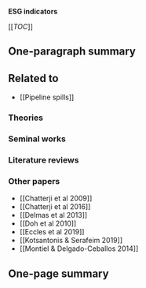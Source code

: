 **ESG indicators**

[[_TOC_]]

## One-paragraph summary

## Related to
* [[Pipeline spills]]

### Theories

### Seminal works

### Literature reviews

### Other papers
* [[Chatterji et al 2009]]
* [[Chatterji et al 2016]]
* [[Delmas et al 2013]]
* [[Doh et al 2010]]
* [[Eccles et al 2019]]
* [[Kotsantonis & Serafeim 2019]]
* [[Montiel & Delgado-Ceballos 2014]]

## One-page summary